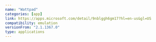 ```yaml
---
name: "Wattpad"
categories: [app]
link: https://apps.microsoft.com/detail/9nblggh6gm17?hl=en-us&gl=US
compatibility: emulation
versionFrom: "2.1.1367.0"
type: applications
---
```


